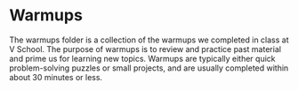 Warmups  
====================

The warmups folder is a collection of the warmups we completed in class at V School. 
The purpose of warmups is to review and practice past material and prime us for learning 
new topics. Warmups are typically either quick problem-solving puzzles or small projects, 
and are usually completed within about 30 minutes or less.  
